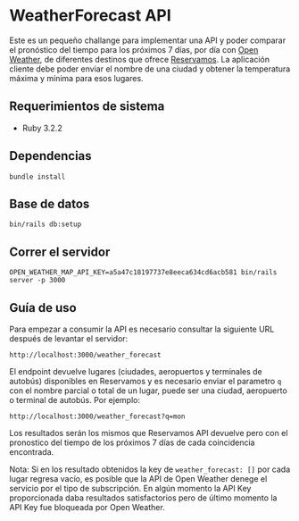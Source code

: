 # WeatherForecast API

Este es un pequeño challange para implementar una API y poder comparar el pronóstico del tiempo para los próximos 7 días, por día con [Open Weather](https://openweathermap.org/api), de diferentes destinos que ofrece
[Reservamos](https://documenter.getpostman.com/view/6904537/TzRRCo6f). La aplicación cliente debe poder enviar el nombre de una ciudad y obtener la temperatura máxima y mínima para esos lugares.

## Requerimientos de sistema

- Ruby 3.2.2

## Dependencias

    bundle install

## Base de datos

    bin/rails db:setup

## Correr el servidor

    OPEN_WEATHER_MAP_API_KEY=a5a47c18197737e8eeca634cd6acb581 bin/rails server -p 3000
    
## Guía de uso

Para empezar a consumir la API es necesario consultar la siguiente URL después de levantar el servidor:

    http://localhost:3000/weather_forecast

El endpoint devuelve lugares (ciudades, aeropuertos y terminales de autobús) disponibles en Reservamos y es necesario enviar
el parametro `q` con el nombre parcial o total de un lugar, puede ser una ciudad, aeropuerto o terminal de autobús. Por ejemplo:

    http://localhost:3000/weather_forecast?q=mon

Los resultados serán los mismos que Reservamos API devuelve pero con el pronostico del tiempo de los próximos 7 días de cada coincidencia encontrada.

Nota: Si en los resultado obtenidos la key de `weather_forecast: []` por cada lugar regresa vacío, es posible que la API de Open Weather denege el servicio por
el tipo de subscripción. En algún momento la API Key proporcionada daba resultados satisfactorios pero de último momento la API Key fue bloqueada por Open Weather.

